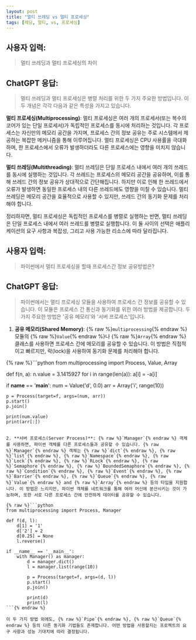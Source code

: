 ```yaml
---
layout: post
title: "멀티 쓰레딩 vs 멀티 프로세싱"
tags: [레딩, 멀티, vs, 프로세싱]
---
```


## 사용자 입력:
> 멀티 쓰레딩과 멀티 프로세싱의 차이

## ChatGPT 응답:
> 멀티 쓰레딩과 멀티 프로세싱은 병렬 처리를 위한 두 가지 주요한 방법입니다. 이 두 개념은 각각 다음과 같은 특성을 가지고 있습니다.

**멀티 프로세싱(Multiprocessing)**: 
멀티 프로세싱은 여러 개의 프로세서(또는 복수의 코어가 있는 단일 프로세서)가 독립적인 프로세스를 동시에 처리하는 것입니다. 각 프로세스는 자신만의 메모리 공간을 가지며, 프로세스 간의 정보 공유는 주로 시스템에서 제공하는 복잡한 메커니즘을 통해 이루어집니다. 멀티 프로세싱은 CPU 사용률을 극대화하며, 한 프로세스에서 오류가 발생하더라도 다른 프로세스에는 영향을 미치지 않습니다.

**멀티 쓰레딩(Multithreading)**:
멀티 쓰레딩은 단일 프로세스 내에서 여러 개의 쓰레드를 동시에 실행하는 것입니다. 각 쓰레드는 프로세스의 메모리 공간을 공유하며, 이를 통해 쓰레드 간의 정보 공유가 상대적으로 간단해집니다. 하지만 이로 인해 한 쓰레드에서 오류가 발생하면 동일한 프로세스 내의 다른 쓰레드에도 영향을 미칠 수 있습니다. 멀티 쓰레딩은 메모리 공간을 효율적으로 사용할 수 있지만, 쓰레드 간의 동기화 문제를 처리해야 합니다.

정리하자면, 멀티 프로세싱은 독립적인 프로세스를 병렬로 실행하는 반면, 멀티 쓰레딩은 단일 프로세스 내에서 여러 쓰레드를 병렬로 실행합니다. 이 둘 사이의 선택은 애플리케이션의 요구 사항과 복잡성, 그리고 사용 가능한 리소스에 따라 달라집니다.

## 사용자 입력:
> 파이썬에서 멀티 프로세싱을 할때 프로세스간 정보 공유방법은?

## ChatGPT 응답:
> 파이썬에서는 멀티 프로세싱 모듈을 사용하여 프로세스 간 정보를 공유할 수 있습니다. 이 모듈은 프로세스 간 통신과 동기화를 위한 여러 방법을 제공합니다. 두 가지 주요한 방법은 '공유 메모리'와 '서버 프로세스'입니다.

1. **공유 메모리(Shared Memory)**: {% raw %}`multiprocessing`{% endraw %} 모듈의 {% raw %}`Value`{% endraw %}나 {% raw %}`Array`{% endraw %} 클래스를 사용하면 프로세스 간에 메모리를 공유할 수 있습니다. 이 방법은 직접적이고 빠르지만, 락(lock)을 사용하여 동기화 문제를 처리해야 합니다.

{% raw %}```python
from multiprocessing import Process, Value, Array

def f(n, a):
    n.value = 3.1415927
    for i in range(len(a)):
        a[i] = -a[i]

if __name__ == '__main__':
    num = Value('d', 0.0)
    arr = Array('i', range(10))

    p = Process(target=f, args=(num, arr))
    p.start()
    p.join()

    print(num.value)
    print(arr[:])
```{% endraw %}

2. **서버 프로세스(Server Process)**: {% raw %}`Manager`{% endraw %} 객체를 사용하면, 파이썬 객체를 다른 프로세스들과 공유할 수 있습니다. {% raw %}`Manager`{% endraw %} 객체는 {% raw %}`dict`{% endraw %}, {% raw %}`list`{% endraw %}, {% raw %}`Namespace`{% endraw %}, {% raw %}`Lock`{% endraw %}, {% raw %}`RLock`{% endraw %}, {% raw %}`Semaphore`{% endraw %}, {% raw %}`BoundedSemaphore`{% endraw %}, {% raw %}`Condition`{% endraw %}, {% raw %}`Event`{% endraw %}, {% raw %}`Barrier`{% endraw %}, {% raw %}`Queue`{% endraw %}, {% raw %}`Value`{% endraw %} and {% raw %}`Array`{% endraw %} 등의 타입을 지원합니다. 이 방법은 느리지만, 파이썬 객체를 네트워크를 통해 여러 머신에 분산시키는 것이 가능하며, 또한 서로 다른 프로세스 간에 안전하게 데이터를 공유할 수 있습니다.

{% raw %}```python
from multiprocessing import Process, Manager

def f(d, l):
    d[1] = '1'
    d['2'] = 2
    d[0.25] = None
    l.reverse()

if __name__ == '__main__':
    with Manager() as manager:
        d = manager.dict()
        l = manager.list(range(10))

        p = Process(target=f, args=(d, l))
        p.start()
        p.join()

        print(d)
        print(l)
```{% endraw %}

이 두 가지 방법 외에도, {% raw %}`Pipe`{% endraw %}, {% raw %}`Queue`{% endraw %} 등의 다른 동기화 기법들도 존재합니다. 어떤 방법을 사용할지는 프로젝트의 요구 사항과 성능 기대치에 따라 결정됩니다.



